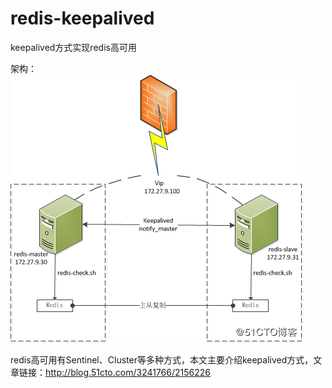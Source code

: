 # redis-keepalived
keepalived方式实现redis高可用

架构：
![Image text](https://raw.githubusercontent.com/loong576/redis-keepalived/master/img-folder/redis-keepalived.png)



redis高可用有Sentinel、Cluster等多种方式，本文主要介绍keepalived方式，文章链接：http://blog.51cto.com/3241766/2156226
